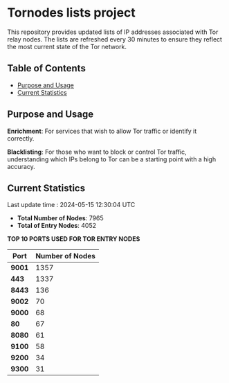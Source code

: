 # Tornodes lists project

This repository provides updated lists of IP addresses associated with Tor relay nodes. The lists are refreshed every 30 minutes to ensure they reflect the most current state of the Tor network.

## Table of Contents

- [Purpose and Usage](#purpose-and-usage)
- [Current Statistics](#current-statistics)


## Purpose and Usage

**Enrichment**: For services that wish to allow Tor traffic or identify it correctly.

**Blacklisting**: For those who want to block or control Tor traffic, understanding which IPs belong to Tor can be a starting point with a high accuracy.

## Current Statistics

Last update time : 2024-05-15 12:30:04 UTC

- **Total Number of Nodes**: 7965
- **Total of Entry Nodes**: 4052

**TOP 10 PORTS USED FOR TOR ENTRY NODES**

| **Port** | **Number of Nodes** |
|------|-----------------|
| **9001**   | 1357  |
| **443**   | 1337  |
| **8443**   | 136  |
| **9002**   | 70  |
| **9000**   | 68  |
| **80**   | 67  |
| **8080**   | 61  |
| **9100**   | 58  |
| **9200**   | 34  |
| **9300**   | 31  |

